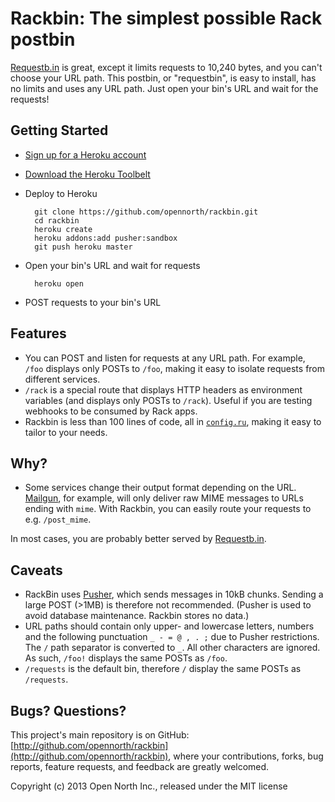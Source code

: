 # Rackbin: The simplest possible Rack postbin

[Requestb.in](http://requestb.in/) is great, except it limits requests to 10,240 bytes, and you can't choose your URL path. This postbin, or "requestbin", is easy to install, has no limits and uses any URL path. Just open your bin's URL and wait for the requests!

## Getting Started

* [Sign up for a Heroku account](https://id.heroku.com/signup)
* [Download the Heroku Toolbelt](https://toolbelt.heroku.com/)
* Deploy to Heroku

        git clone https://github.com/opennorth/rackbin.git
        cd rackbin
        heroku create
        heroku addons:add pusher:sandbox
        git push heroku master

* Open your bin's URL and wait for requests

        heroku open

* POST requests to your bin's URL

## Features

* You can POST and listen for requests at any URL path. For example, `/foo` displays only POSTs to `/foo`, making it easy to isolate requests from different services.
* `/rack` is a special route that displays HTTP headers as environment variables (and displays only POSTs to `/rack`). Useful if you are testing webhooks to be consumed by Rack apps.
* Rackbin is less than 100 lines of code, all in [`config.ru`](https://github.com/opennorth/rackbin/blob/master/config.ru), making it easy to tailor to your needs.

## Why?

* Some services change their output format depending on the URL. [Mailgun](http://documentation.mailgun.com/user_manual.html#mime-messages-parameters), for example, will only deliver raw MIME messages to URLs ending with `mime`. With Rackbin, you can easily route your requests to e.g. `/post_mime`.

In most cases, you are probably better served by [Requestb.in](http://requestb.in/).

## Caveats

* RackBin uses [Pusher](http://pusher.com/), which sends messages in 10kB chunks. Sending a large POST (>1MB) is therefore not recommended. (Pusher is used to avoid database maintenance. Rackbin stores no data.)
* URL paths should contain only upper- and lowercase letters, numbers and the following punctuation `_ - = @ , . ;` due to Pusher restrictions. The `/` path separator is converted to `_`. All other characters are ignored. As such, `/foo!` displays the same POSTs as `/foo`.
* `/requests` is the default bin, therefore `/` display the same POSTs as `/requests`.

## Bugs? Questions?

This project's main repository is on GitHub: [http://github.com/opennorth/rackbin](http://github.com/opennorth/rackbin), where your contributions, forks, bug reports, feature requests, and feedback are greatly welcomed.

Copyright (c) 2013 Open North Inc., released under the MIT license
